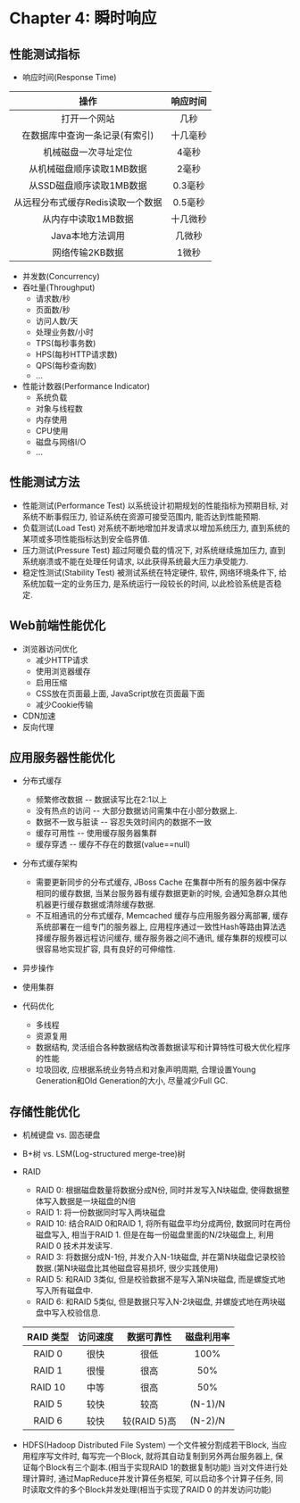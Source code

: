 # Chapter 4: 瞬时响应

## 性能测试指标
* 响应时间(Response Time)

|操作|响应时间|
|:-:|:------:|
|打开一个网站|几秒|
|在数据库中查询一条记录(有索引)|十几毫秒|
|机械磁盘一次寻址定位|4毫秒|
|从机械磁盘顺序读取1MB数据|2毫秒|
|从SSD磁盘顺序读取1MB数据|0.3毫秒|
|从远程分布式缓存Redis读取一个数据|0.5毫秒|
|从内存中读取1MB数据|十几微秒|
|Java本地方法调用|几微秒|
|网络传输2KB数据|1微秒|

* 并发数(Concurrency)
* 吞吐量(Throughput)
    - 请求数/秒
    - 页面数/秒
    - 访问人数/天
    - 处理业务数/小时
    - TPS(每秒事务数)
    - HPS(每秒HTTP请求数)
    - QPS(每秒查询数)
    - ...
* 性能计数器(Performance Indicator)
    - 系统负载
    - 对象与线程数
    - 内存使用
    - CPU使用
    - 磁盘与网络I/O
    - ...
    
## 性能测试方法
* 性能测试(Performance Test)
    以系统设计初期规划的性能指标为预期目标, 对系统不断事假压力, 验证系统在资源可接受范围内, 能否达到性能预期.
* 负载测试(Load Test)
    对系统不断地增加并发请求以增加系统压力, 直到系统的某项或多项性能指标达到安全临界值.
* 压力测试(Pressure Test)
    超过阿暖负载的情况下, 对系统继续施加压力, 直到系统崩溃或不能在处理任何请求, 以此获得系统最大压力承受能力.
* 稳定性测试(Stability Test)
    被测试系统在特定硬件, 软件, 网络环境条件下, 给系统加载一定的业务压力, 是系统运行一段较长的时间, 以此检验系统是否稳定.
    
## Web前端性能优化
* 浏览器访问优化 
    - 减少HTTP请求
    - 使用浏览器缓存
    - 启用压缩
    - CSS放在页面最上面, JavaScript放在页面最下面
    - 减少Cookie传输
* CDN加速
* 反向代理

## 应用服务器性能优化
* 分布式缓存
    - 频繁修改数据 -- 数据读写比在2:1以上
    - 没有热点的访问 -- 大部分数据访问需集中在小部分数据上.
    - 数据不一致与脏读 -- 容忍失效时间内的数据不一致
    - 缓存可用性 -- 使用缓存服务器集群
    - 缓存穿透 -- 缓存不存在的数据(value==null)
    
* 分布式缓存架构
    - 需要更新同步的分布式缓存, JBoss Cache
        在集群中所有的服务器中保存相同的缓存数据, 当某台服务器有缓存数据更新的时候, 会通知急群众其他机器更行缓存数据或清除缓存数据.
    - 不互相通讯的分布式缓存, Memcached
        缓存与应用服务器分离部署, 缓存系统部署在一组专门的服务器上, 应用程序通过一致性Hash等路由算法选择缓存服务器远程访问缓存, 缓存服务器之间不通讯,
        缓存集群的规模可以很容易地实现扩容, 具有良好的可伸缩性. 
* 异步操作
* 使用集群
* 代码优化
    - 多线程
    - 资源复用
    - 数据结构, 灵活组合各种数据结构改善数据读写和计算特性可极大优化程序的性能
    - 垃圾回收, 应根据系统业务特点和对象声明周期, 合理设置Young Generation和Old Generation的大小, 尽量减少Full GC.
## 存储性能优化
* 机械键盘 vs. 固态硬盘
* B+树 vs. LSM(Log-structured merge-tree)树
* RAID
    - RAID 0: 根据磁盘数量将数据分成N份, 同时并发写入N块磁盘, 使得数据整体写入数据是一块磁盘的N倍
    - RAID 1: 将一份数据同时写入两块磁盘
    - RAID 10: 结合RAID 0和RAID 1, 将所有磁盘平均分成两份, 数据同时在两份磁盘写入, 相当于RAID 1. 但是在每一份磁盘里面的N/2块磁盘上, 利用RAID 0 技术并发读写.
    - RAID 3: 将数据分成N-1份, 并发介入N-1块磁盘, 并在第N块磁盘记录校验数据.(第N块磁盘比其他磁盘容易损坏, 很少实践使用)
    - RAID 5: 和RAID 3类似, 但是校验数据不是写入第N块磁盘, 而是螺旋式地写入所有磁盘中. 
    - RAID 6: 和RAID 5类似, 但是数据只写入N-2块磁盘, 并螺旋式地在两块磁盘中写入校验信息.
    
    |RAID 类型|访问速度|数据可靠性|磁盘利用率|
    |:-------:|:----:|:-------:|:-------:|
    |RAID 0|很快|很低|100%|
    |RAID 1|很慢|很高|50%|
    |RAID 10|中等|很高|50%|    
    |RAID 5|较快|较高|(N-1)/N|
    |RAID 6|较快|较(RAID 5)高|(N-2)/N|
 
* HDFS(Hadoop Distributed File System)
    一个文件被分割成若干Block, 当应用程序写文件时, 每写完一个Block, 就将其自动复制到另外两台服务器上, 保证每个Block有三个副本.(相当于实现RAID 1的数据复制功能)
    当对文件进行处理计算时, 通过MapReduce并发计算任务框架, 可以启动多个计算子任务, 同时读取文件的多个Block并发处理(相当于实现了RAID  0 的并发访问功能)
     
